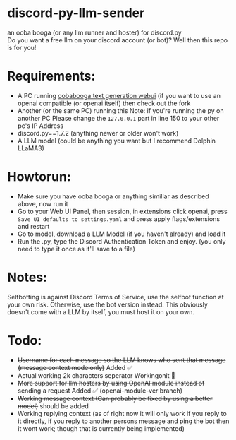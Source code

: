 # discord-py-llm-sender
an ooba booga (or any llm runner and hoster) for discord.py  
Do you want a free llm on your discord account (or bot)? Well then this repo is for you!  
# Requirements:
- A PC running [oobabooga text generation webui](https://github.com/oobabooga/text-generation-webui) (if you want to use an openai compatible (or openai itself) then check out the fork
- Another (or the same PC) running this Note: if you're running the py on another PC Please change the `127.0.0.1` part in line 150 to your other pc's IP Address
- discord.py==1.7.2 (anything newer or older won't work) 
- A LLM model (could be anything you want but I recommend Dolphin LLaMA3)
# Howtorun:
- Make sure you have ooba booga or anything simillar as described above, now run it 
- Go to your Web UI Panel, then session, in extensions click openai, press `Save UI defaults to settings.yaml` and press apply flags/extensions and restart
- Go to model, download a LLM Model (if you haven't already) and load it
- Run the .py, type the Discord Authentication Token and enjoy. (you only need to type it once as it'll save to a file)
# Notes:
Selfbotting is against Discord Terms of Service, use the selfbot function at your own risk. Otherwise, use the bot version instead.
This obviously doesn't come with a LLM by itself, you must host it on your own.
# Todo:
- ~~Username for each message so the LLM knows who sent that message (message context mode only)~~ Added ✅
- Actual working 2k characters seperator Workingonit 🤔
- ~~More support for llm hosters by using OpenAI module instead of sending a request~~ Added  ✅ (openai-module-ver branch)
- ~~Working message context (Can probably be fixed by using a better model)~~  should be added
- Working replying context (as of right now it will only work if you reply to it directly, if you reply to another persons message and ping the bot then it wont work; though that is currently being implemented)

